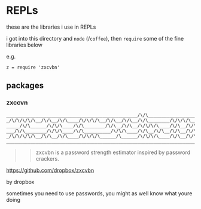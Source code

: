 # REPLs

these are the libraries i use in REPLs

i got into this directory and `node` (/`coffee`), then `require` some of the fine libraries below

e.g.

`z = require 'zxcvbn'`

## packages

### zxccvn

```
_________________________________________________/\/\___________________
_/\/\/\/\/\__/\/\__/\/\____/\/\/\/\__/\/\__/\/\__/\/\________/\/\/\/\___
_____/\/\______/\/\/\____/\/\________/\/\__/\/\__/\/\/\/\____/\/\__/\/\_
___/\/\________/\/\/\____/\/\__________/\/\/\____/\/\__/\/\__/\/\__/\/\_
_/\/\/\/\/\__/\/\__/\/\____/\/\/\/\______/\______/\/\/\/\____/\/\__/\/\_
________________________________________________________________________
```

>> zxcvbn is a password strength estimator inspired by password crackers.

https://github.com/dropbox/zxcvbn

by dropbox

sometimes you need to use passwords, you might as well know what youre doing



